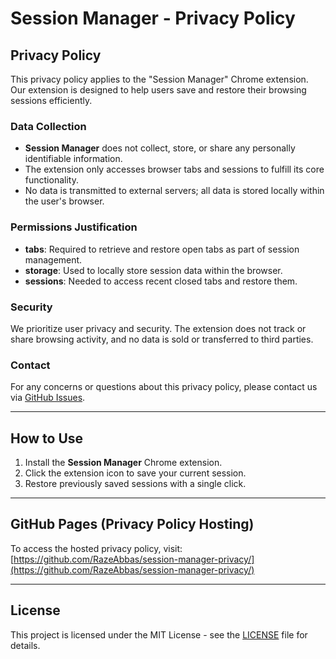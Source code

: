 # Session Manager - Privacy Policy

## Privacy Policy

This privacy policy applies to the "Session Manager" Chrome extension. Our extension is designed to help users save and restore their browsing sessions efficiently.

### Data Collection
- **Session Manager** does not collect, store, or share any personally identifiable information.
- The extension only accesses browser tabs and sessions to fulfill its core functionality.
- No data is transmitted to external servers; all data is stored locally within the user's browser.

### Permissions Justification
- **tabs**: Required to retrieve and restore open tabs as part of session management.
- **storage**: Used to locally store session data within the browser.
- **sessions**: Needed to access recent closed tabs and restore them.

### Security
We prioritize user privacy and security. The extension does not track or share browsing activity, and no data is sold or transferred to third parties.

### Contact
For any concerns or questions about this privacy policy, please contact us via [GitHub Issues](https://github.com/your-username/session-manager-privacy/issues).

---

## How to Use

1. Install the **Session Manager** Chrome extension.
2. Click the extension icon to save your current session.
3. Restore previously saved sessions with a single click.

---

## GitHub Pages (Privacy Policy Hosting)

To access the hosted privacy policy, visit:
[https://github.com/RazeAbbas/session-manager-privacy/](https://github.com/RazeAbbas/session-manager-privacy/)

---

## License
This project is licensed under the MIT License - see the [LICENSE](LICENSE) file for details.
